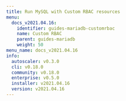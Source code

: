 ```yaml
---
title: Run MySQL with Custom RBAC resources
menu:
  docs_v2021.04.16:
    identifier: guides-mariadb-customrbac
    name: Custom RBAC
    parent: guides-mariadb
    weight: 50
menu_name: docs_v2021.04.16
info:
  autoscaler: v0.3.0
  cli: v0.18.0
  community: v0.18.0
  enterprise: v0.5.0
  installer: v2021.04.16
  version: v2021.04.16
---
```


